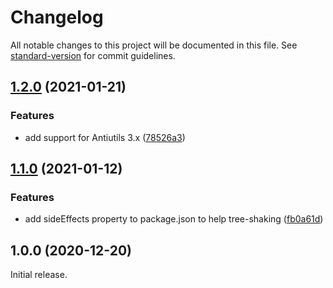 # Changelog

All notable changes to this project will be documented in this file. See [standard-version](https://github.com/conventional-changelog/standard-version) for commit guidelines.

## [1.2.0](https://github.com/ivan7237d/antiutils-react/compare/v1.1.0...v1.2.0) (2021-01-21)

### Features

- add support for Antiutils 3.x ([78526a3](https://github.com/ivan7237d/antiutils-react/commit/78526a3f66e59b599997d6d1b72351ed9093c749))

## [1.1.0](https://github.com/ivan7237d/antiutils-react/compare/v1.0.0...v1.1.0) (2021-01-12)

### Features

- add sideEffects property to package.json to help tree-shaking ([fb0a61d](https://github.com/ivan7237d/antiutils-react/commit/fb0a61d174b4357159bad0002d9a841f986b2b70))

## 1.0.0 (2020-12-20)

Initial release.
